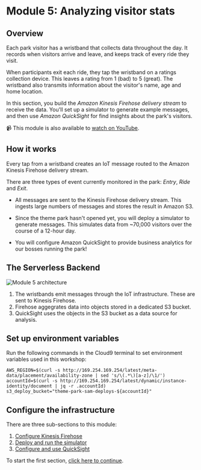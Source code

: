 # Module 5: Analyzing visitor stats

## Overview

Each park visitor has a wristband that collects data throughout the day. It records when visitors arrive and leave, and keeps track of every ride they visit. 

When participants exit each ride, they tap the wristband on a ratings collection device. This leaves a rating from 1 (bad) to 5 (great). The wristband also transmits information about the visitor's name, age and home location.

In this section, you build the *Amazon Kinesis Firehose delivery stream* to receive the data. You'll set up a simulator to generate example messages, and then use *Amazon QuickSight* for find insights about the park's visitors.

:video_camera: This module is also available to [watch on YouTube](https://www.youtube.com/watch?v=PZlrwWqeq7Q&list=PLJo-rJlep0EAkkjo7w_RmTV3S27tTmXDg).

## How it works

Every tap from a wristband creates an IoT message routed to the Amazon Kinesis Firehose delivery stream. 

There are three types of event currently monitored in the park: *Entry*, *Ride* and *Exit*.

* All messages are sent to the Kinesis Firehose delivery stream. This ingests large numbers of messages and stores the result in Amazon S3.

* Since the theme park hasn't opened yet, you will deploy a simulator to generate messages. This simulates data from ~70,000 visitors over the course of a 12-hour day.

* You will configure Amazon QuickSight to provide business analytics for our bosses running the park!

## The Serverless Backend

![Module 5 architecture](../images/module5-overview.png)

1. The wristbands emit messages through the IoT infrastructure. These are sent to  Kinesis Firehose.
2. Firehose aggegrates data into objects stored in a dedicated S3 bucket.
3. QuickSight uses the objects in the S3 bucket as a data source for analysis.

## Set up environment variables

Run the following commands in the Cloud9 terminal to set environment variables used in this workshop:

```console
AWS_REGION=$(curl -s http://169.254.169.254/latest/meta-data/placement/availability-zone | sed 's/\(.*\)[a-z]/\1/')
accountId=$(curl -s http://169.254.169.254/latest/dynamic/instance-identity/document | jq -r .accountId)
s3_deploy_bucket="theme-park-sam-deploys-${accountId}"
```

## Configure the infrastructure

There are three sub-sections to this module:

1. [Configure Kinesis Firehose](./1-firehose/README.md)
2. [Deploy and run the simulator](./2-simulator/README.md)
3. [Configure and use QuickSight](./3-quicksight/README.md)

To start the first section, [click here to continue](./1-firehose/README.md).

